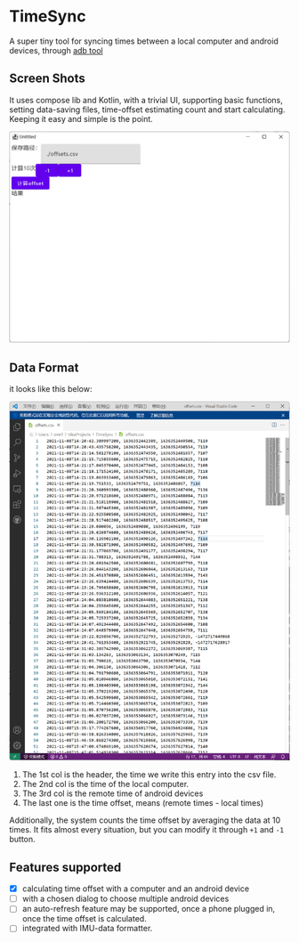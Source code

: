 # TimeSync

A super tiny tool for syncing times between a local computer and android devices, through [adb tool](https://developer.android.com/studio/command-line/adb)


## Screen Shots

It uses compose lib and Kotlin, with a trivial UI, supporting basic functions, setting data-saving files, time-offset estimating count and start calculating. Keeping it easy and simple is the point.

![UI](./ui.png)

## Data Format

it looks like this below:

![data.csv](./data.png)

1. The 1st col is the header, the time we write this entry into the csv file.
2. The 2nd col is the time of the local computer.
3. The 3rd col is the remote time of android devices
4. The last one is the time offset, means (remote times - local times)

Additionally, the system counts the time offset by averaging the data at 10 times.
It fits almost every situation, but you can modify it through `+1` and `-1` button.


## Features supported

- [x] calculating time offset with a computer and an android device
- [ ] with a chosen dialog to choose multiple android devices
- [ ] an auto-refresh feature may be supported, once a phone plugged in, once the time offset is calculated.
- [ ] integrated with IMU-data formatter.